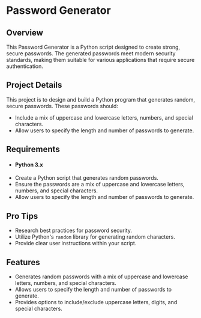 # Password Generator

## Overview
This Password Generator is a Python script designed to create strong, secure passwords. The generated passwords meet modern security standards, making them suitable for various applications that require secure authentication.

## Project Details
This project is to design and build a Python program that generates random, secure passwords. These passwords should:
- Include a mix of uppercase and lowercase letters, numbers, and special characters.
- Allow users to specify the length and number of passwords to generate.

## Requirements
- #### Python 3.x
- Create a Python script that generates random passwords.
- Ensure the passwords are a mix of uppercase and lowercase letters, numbers, and special characters.
- Allow users to specify the length and number of passwords to generate.

## Pro Tips
- Research best practices for password security.
- Utilize Python's `random` library for generating random characters.
- Provide clear user instructions within your script.

## Features
- Generates random passwords with a mix of uppercase and lowercase letters, numbers, and special characters.
- Allows users to specify the length and number of passwords to generate.
- Provides options to include/exclude uppercase letters, digits, and special characters.
